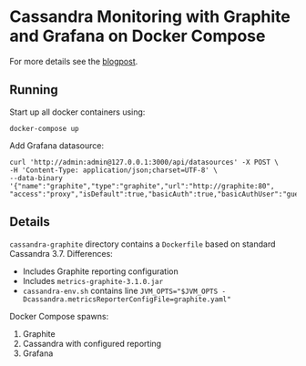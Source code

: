 # Cassandra Monitoring with Graphite and Grafana on Docker Compose

For more details see the [blogpost](https://softwaremill.com/cassandra-monitoring-part-2/).

## Running

Start up all docker containers using:

```
docker-compose up
```

Add Grafana datasource:
```
curl 'http://admin:admin@127.0.0.1:3000/api/datasources' -X POST \
-H 'Content-Type: application/json;charset=UTF-8' \
--data-binary '{"name":"graphite","type":"graphite","url":"http://graphite:80",
"access":"proxy","isDefault":true,"basicAuth":true,"basicAuthUser":"guest","basicAuthPassword":"guest"}'
```

## Details

`cassandra-graphite` directory contains a `Dockerfile` based on standard Cassandra 3.7. Differences:
* Includes Graphite reporting configuration
* Includes `metrics-graphite-3.1.0.jar`
* `cassandra-env.sh` contains line `JVM_OPTS="$JVM_OPTS -Dcassandra.metricsReporterConfigFile=graphite.yaml"`

Docker Compose spawns:

1. Graphite
2. Cassandra with configured reporting
3. Grafana
